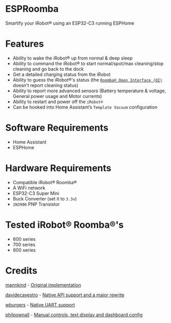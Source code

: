 # ESPRoomba
Smartify your iRobot® using an ESP32-C3 running ESPHome

# Features
- Ability to wake the iRobot® up from normal & deep sleep
- Ability to command the iRobot® to start normal/spot/max cleaning/stop cleaning and go back to the dock
- Get a detailed charging status from the iRobot
- Ability to guess the iRobot®'s status (the [`Roomba® Open Interface (OI)`](./iRobot%20Roomba%20600%20Open%20Interface%20Spec.pdf) doesn't report cleaning status)
- Ability to report more advanced sensors (Battery temperature & voltage, General power usage and Motor currents)
- Ability to restart and power off the `iRobot®`
- Can be hooked into Home Assistant’s `Template Vacuum` configuration

# Software Requirements
- Home Assistant
- ESPHome

# Hardware Requirements
- Compatible iRobot® Roomba®
- A WiFi network
- ESP32-C3 Super Mini
- Buck Converter (set it to `3.3v`)
- `2N3906` PNP Transistor

# Tested iRobot® Roomba®'s
- 600 series
- 700 series
- 800 series

# Credits
[mannkind](https://github.com/mannkind) - [Original implementation](https://github.com/mannkind/ESPHomeRoombaComponent)

[davidecavestro](https://github.com/davidecavestro) - [Native API support and a major rewrite](https://github.com/davidecavestro/ESPHomeRoombaComponent)

[wburgers](https://github.com/wburgers) - [Native UART support](https://github.com/wburgers/ESPHomeRoombaComponent)

[philpownall](https://github.com/philpownall) - [Manual controls, text display and dashboard config](https://github.com/philpownall/ESPHomeRoomba)